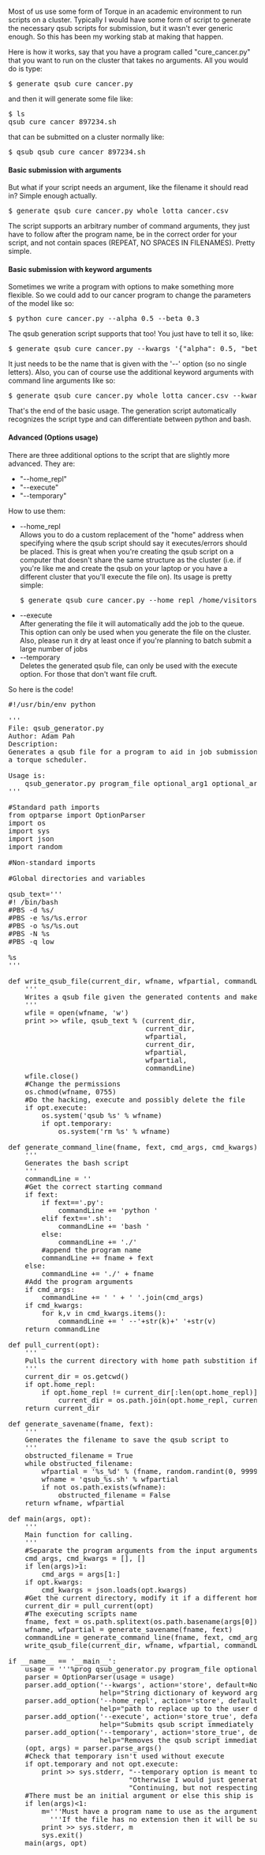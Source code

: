 <!-- 
.. title: Generate torque submission scripts
.. slug: generate-torque-submission-scripts
.. date: 2014-06-07 09:34:11 UTC-05:00
.. tags: code, hpc, python, tutorial
.. category: 
.. link: 
.. description: 
.. type: text
-->

<p>
Most of us use some form of Torque in an academic environment to run scripts on a cluster. Typically I would have some form of script to generate the necessary qsub scripts for submission, but it wasn't ever generic enough. So this has been my working stab at making that happen. 
</p>

<!-- TEASER_END -->

<p>
Here is how it works, say that you have a program called "cure_cancer.py" that you want to run on the cluster that takes no arguments. All you would do is type:

<pre>
$ generate_qsub cure_cancer.py
</pre>

and then it will generate some file like:

<pre>
$ ls
qsub_cure_cancer_897234.sh
</pre>

that can be submitted on a cluster normally like:

<pre>
$ qsub qsub_cure_cancer_897234.sh
</pre>
<p>

<h4>
Basic submission with arguments
</h4>
<p>
But what if your script needs an argument, like the filename it should read in?  Simple enough actually.

<pre>
$ generate_qsub cure_cancer.py whole_lotta_cancer.csv
</pre>

The script supports an arbitrary number of command arguments, they just have to follow after the program name, be in the correct order for your script, and not contain spaces (REPEAT, NO SPACES IN FILENAMES). Pretty simple. 
</p>

<h4>
Basic submission with keyword arguments
</h4>
<p>
Sometimes we write a program with options to make something more flexible. So we could add to our cancer program to change the parameters of the model like so:
<pre>
$ python cure_cancer.py --alpha 0.5 --beta 0.3
</pre>
The qsub generation script supports that too! You just have to tell it so, like:
<pre>
$ generate_qsub cure_cancer.py --kwargs '{"alpha": 0.5, "beta":0.3}'
</pre>
It just needs to be the name that is given with the '--' option (so no single letters). Also, you can of course use the additional keyword arguments with command line arguments like so:
<pre>
$ generate_qsub cure_cancer.py whole_lotta_cancer.csv --kwargs '{"alpha": 0.5, "beta":0.3}'
</pre>
That's the end of the basic usage. The generation script automatically recognizes the script type and can differentiate between python and bash.
<p>

<h4>
Advanced (Options usage)
</h4>
<p>
There are three additional options to the script that are slightly more advanced. They are: 
<ul>
<li>"--home_repl"</li>
<li>"--execute"</li>
<li>"--temporary"</li>
</ul>
</p>

<p>
How to use them:
<ul>
<li>--home_repl<br/>
Allows you to do a custom replacement of the "home" address when specifying where the qsub script should say it executes/errors should be placed.
This is great when you're creating the qsub script on a computer that doesn't share the same structure as the cluster (i.e. if you're like me and create the qsub on your laptop or you have a different cluster that you'll execute the file on). Its usage is pretty simple:
<pre>
$ generate_qsub cure_cancer.py --home_repl /home/visitors/adampah/
</pre>
</li>

<li>--execute
<br/>
After generating the file it will automatically add the job to the queue. This option can only be used when you generate the file on the cluster. Also, please run it dry at least once if you're planning to batch submit a large number of jobs
</li>

<li>
--temporary
<br/>
Deletes the generated qsub file, can only be used with the execute option. For those that don't want file cruft.
</li>
</ul>
</p>


<p>
So here is the code!

<pre>
#!/usr/bin/env python

'''
File: qsub_generator.py
Author: Adam Pah
Description: 
Generates a qsub file for a program to aid in job submission to 
a torque scheduler.

Usage is:
    qsub_generator.py program_file optional_arg1 optional_arg2 --kwargs '{"string":"dictionary","on":"command_line"}'
'''

#Standard path imports
from optparse import OptionParser
import os
import sys
import json
import random

#Non-standard imports

#Global directories and variables

qsub_text='''
#! /bin/bash
#PBS -d %s/
#PBS -e %s/%s.error
#PBS -o %s/%s.out
#PBS -N %s
#PBS -q low

%s
'''

def write_qsub_file(current_dir, wfname, wfpartial, commandLine, opt):
    '''
    Writes a qsub file given the generated contents and makes it executable
    '''
    wfile = open(wfname, 'w')
    print >> wfile, qsub_text % (current_dir,
                                 current_dir,
                                 wfpartial,
                                 current_dir,
                                 wfpartial,
                                 wfpartial,
                                 commandLine)
    wfile.close()
    #Change the permissions  
    os.chmod(wfname, 0755)
    #Do the hacking, execute and possibly delete the file
    if opt.execute:
        os.system('qsub %s' % wfname)
        if opt.temporary:
            os.system('rm %s' % wfname)

def generate_command_line(fname, fext, cmd_args, cmd_kwargs):
    '''
    Generates the bash script
    '''
    commandLine = '' 
    #Get the correct starting command
    if fext:
        if fext=='.py':
            commandLine += 'python '
        elif fext=='.sh':
            commandLine += 'bash '
        else:
            commandLine += './'
        #append the program name
        commandLine += fname + fext
    else:
        commandLine += './' + fname
    #Add the program arguments
    if cmd_args:
        commandLine += ' ' + ' '.join(cmd_args)
    if cmd_kwargs:
        for k,v in cmd_kwargs.items():
            commandLine += ' --'+str(k)+' '+str(v)
    return commandLine

def pull_current(opt):
    '''
    Pulls the current directory with home path substition if one is given in as opt.home_repl
    '''
    current_dir = os.getcwd()
    if opt.home_repl:
        if opt.home_repl != current_dir[:len(opt.home_repl)]:
            current_dir = os.path.join(opt.home_repl, current_dir.lstrip(os.environ['HOME']))
    return current_dir

def generate_savename(fname, fext):
    '''
    Generates the filename to save the qsub script to
    '''
    obstructed_filename = True
    while obstructed_filename:
        wfpartial = '%s_%d' % (fname, random.randint(0, 9999999))
        wfname = 'qsub_%s.sh' % wfpartial
        if not os.path.exists(wfname):
            obstructed_filename = False
    return wfname, wfpartial

def main(args, opt):
    '''
    Main function for calling.
    '''
    #Separate the program arguments from the input arguments
    cmd_args, cmd_kwargs = [], []
    if len(args)>1:
        cmd_args = args[1:]
    if opt.kwargs:
        cmd_kwargs = json.loads(opt.kwargs)
    #Get the current directory, modify it if a different home is set
    current_dir = pull_current(opt)
    #The executing scripts name
    fname, fext = os.path.splitext(os.path.basename(args[0]))
    wfname, wfpartial = generate_savename(fname, fext)
    commandLine = generate_command_line(fname, fext, cmd_args, cmd_kwargs)
    write_qsub_file(current_dir, wfname, wfpartial, commandLine, opt)

if __name__ == '__main__':
    usage = '''%prog qsub_generator.py program_file optional_arg1 optional_arg2 --kwargs '{"string":"dictionary","on":"command_line"}' '''
    parser = OptionParser(usage = usage)
    parser.add_option('--kwargs', action='store', default=None,
                      help="String dictionary of keyword arguments to submit to program")
    parser.add_option('--home_repl', action='store', default=None,
                      help="path to replace up to the user directory with")
    parser.add_option('--execute', action='store_true', default=False,
                      help="Submits qsub script immediately after creation. Only use if on cluster")
    parser.add_option('--temporary', action='store_true', default=False,
                      help="Removes the qsub script immediately after submitting with the --execute option")
    (opt, args) = parser.parse_args()
    #Check that temporary isn't used without execute
    if opt.temporary and not opt.execute:
        print >> sys.stderr, "--temporary option is meant to be used with --execute option.\n" + \
                             "Otherwise I would just generate and then delete files immediately, doing nothing.\n" + \
                             "Continuing, but not respecting your choice and deleting the file."
    #There must be an initial argument or else this ship is sunk
    if len(args)<1:
        m='''Must have a program name to use as the argument for the qsub file.\n''' + \
          '''If the file has no extension then it will be submitted as an executable.'''
        print >> sys.stderr, m
        sys.exit()
    main(args, opt)
</pre>
</p>
